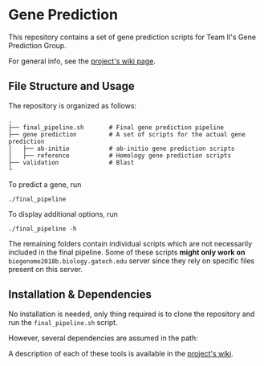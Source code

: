 # Gene Prediction

This repository contains a set of gene prediction scripts for Team II's Gene Prediction Group. 

For general info, see the [project's wiki page](http://www.compgenomics2018.biosci.gatech.edu/index.php?title=Team_II_Gene_Prediction_Group).

## File Structure and Usage

The repository is organized as follows:

    .
    ├── final_pipeline.sh       # Final gene prediction pipeline
    ├── gene prediction         # A set of scripts for the actual gene prediction
    │   ├── ab-initio           # ab-initio gene prediction scripts
    │   ├── reference           # Homology gene prediction scripts
    ├── validation              # Blast
    └

To predict a gene, run

    ./final_pipeline 

To display additional options, run

    ./final_pipeline -h

The remaining folders contain individual scripts which are not necessarily included in the final pipeline. Some of these scripts **might only work on** `biogenome2018b.biology.gatech.edu` server since they rely on specific files present on this server.

## Installation & Dependencies

No installation is needed, only thing required is to clone the repository and run the `final_pipeline.sh` script.

However, several dependencies are assumed in the path:


	
A description of each of these tools is available in the [project's wiki](http://www.compgenomics2018.biosci.gatech.edu/Team_II_Genome_Assembly_Group).
